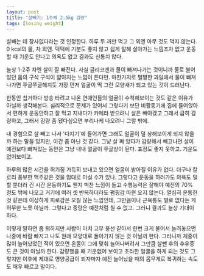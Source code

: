 ```yaml
---
layout: post
title: "살빼기: 1주째 2.5kg 감량"
tags: [losing weight]
---
```


살빼는 데 장사없다라는 것 인정한다. 하루 두 끼만 먹고 그 외엔 아무 것도 먹지 않는다. 0 kcal의 물, 차 외엔. 덕택에 기분도 좋지 않고 쉽게 말해 살아가는 느낌조차 없고 운동할 때 기운도 안나고 의욕도 없고 결과도 신통치 않다. 

늘상 1-2주 차엔 살이 잘 빠진다. 사실 글리코겐과 물이 빠져나가는 것이니까 물로 불어있던 몸의 구석 구석이 얇아지는 느낌이 든다만. 마찬가지로 멀쩡한 과일에서 물이 빠져나가면 쭈글쭈글해지듯 가장 먼저 얼굴이 딱 그런 모양새가 되고 있는 것이 드러난다.

한동안 칩거하다 방송 타려고 나온 연애인들의 얼굴이 수척해보이는 것도 같은 이유가 아닐까 생각해본다. 심리적으로 문제가 있어서 그렇다기 보단 비활동기에 집에 들어앉아서 편하게 운동안하고 잘 먹고 지내다가 카메라 받으려니 살은 빼야겠고 그래서 급히 감량하고, 그래서 감량 좀 됐다싶으면 부리나케 나오려니 그럴 밖에.

내 경험으로 살 빼고 나서 '다지기'에 들어가면 그래도 얼굴이 덜 상해보이게 되지 않을까 하는 말들 있지만, 이건 좀 아닌 것 같다. 그냥 살 쪄 있다가 감량해서 빼고나면 살이 예전보다 빠져있는 동안은 그냥 내내 얼굴이 쭈글상이 된다. 표정도 좋지 못하고. 기운도 없어보이고.

하루의 많은 시간을 허기짐 가득히 보내고 있으면 얼굴이 밝아질 이유가 없다. 더구나 칼로리 풍부한 맥주같은 것을 맘대로 마실 수가 있나. 그렇다고 운동을 하러가도 의욕도 덜할 뿐더러 긴 시간 운동하기도 웬지 벅찬 느낌이 들고 수행능력은 잘해야 예전의 70% 정도 밖에 나오고 거기에 여러 셋 반복하더라도 펌핑감 따윈 오지 않는다. 열심히 운동한 것 같은데 이상하게 피로감은 오질 않는 느낌인데, 그만큼이나 근육통도 별로 없다는 게 허무한 노릇 아닐까. 그렇다고 중량은 예전처럼 칠 수 없고. 그러니 결과도 늘상 기대이하다.

이렇게 말하면 좀 뭐하지만 사람이 마치 고무 풍선 같아서 한번 크게 불어서 늘려놓으면 나중에 바람 빠지고 나도 원래 모양대로 돌아가지 않는 것 아닐까 한다. 그러니까 체중이 많이 늘어났었던 적이 있으면 온몸이 그에 맞춰 늘어나버려서 그만큼 살뺀 후의 후유증도 큰 것이 아닐까 한다. 감량했을 때 기운없어 보이고 초라한 얼굴을 하게 되는 것도 그렇지만 이후에 제대로 영양공급이 되자마자 예전 늘어났을 때의 몸무게로 복귀하는 속도도 매우 빠르고 말이다.
